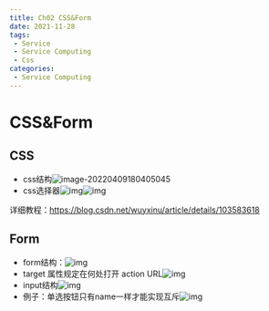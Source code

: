 ```yaml
---
title: Ch02 CSS&Form
date: 2021-11-28
tags:
 - Service
 - Service Computing
 - Css
categories:
 - Service Computing
---
```


# CSS&Form

## CSS

+ css结构![image-20220409180405045](https://markdown-1301334775.cos.eu-frankfurt.myqcloud.com/markdown/image-20220409180405045.png)
+ css选择器![img](https://markdown-1301334775.cos.eu-frankfurt.myqcloud.com/markdown/acbcb0fd-dba2-40ad-9e80-702f945ace93-14899999.jpg)![img](https://markdown-1301334775.cos.eu-frankfurt.myqcloud.com/markdown/47775d1a-a47c-4789-a643-26ee76d8db47-14899999.jpg)



详细教程：https://blog.csdn.net/wuyxinu/article/details/103583618



## Form

+ form结构：![img](https://markdown-1301334775.cos.eu-frankfurt.myqcloud.com/markdown/1a12ca03-5990-46d2-a468-ebfc7a78e5df-14899999.jpg)
+ target 属性规定在何处打开 action URL![img](https://markdown-1301334775.cos.eu-frankfurt.myqcloud.com/markdown/11d70797-8c74-41fa-a486-34324233bb84-14899999.jpg)
+ input结构![img](https://markdown-1301334775.cos.eu-frankfurt.myqcloud.com/markdown/ec9668bb-c1b4-4558-a777-92595cfc0af8-14899999.jpg)
+ 例子：单选按钮只有name一样才能实现互斥![img](https://markdown-1301334775.cos.eu-frankfurt.myqcloud.com/markdown/4caf55cc-b799-4c24-98fe-ab0ffbac3b18-14899999.jpg)